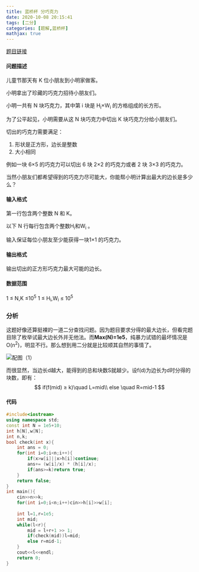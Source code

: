 ```yaml
---
title: 蓝桥杯 分巧克力
date: 2020-10-08 20:15:41
tags: [二分]
categories: [题解,蓝桥杯]
mathjax: true
---
```


[题目链接](https://www.acwing.com/problem/content/1229/)

#### 问题描述

儿童节那天有 K 位小朋友到小明家做客。

小明拿出了珍藏的巧克力招待小朋友们。

小明一共有 N 块巧克力，其中第 i 块是 H<sub>i</sub>×W<sub>i</sub> 的方格组成的长方形。

为了公平起见，小明需要从这 N 块巧克力中切出 K 块巧克力分给小朋友们。

切出的巧克力需要满足：

1. 形状是正方形，边长是整数
2. 大小相同

例如一块 6×5 的巧克力可以切出 6 块 2×2 的巧克力或者 2 块 3×3 的巧克力。

当然小朋友们都希望得到的巧克力尽可能大，你能帮小明计算出最大的边长是多少么？

<!--more-->

#### 输入格式

第一行包含两个整数 N 和 K。

以下 N 行每行包含两个整数H<sub>i</sub>和W<sub>i</sub> 。

输入保证每位小朋友至少能获得一块1×1 的巧克力。

#### 输出格式

输出切出的正方形巧克力最大可能的边长。

#### 数据范围

1 ≤ N,K ≤10<sup>5</sup>
1 ≤ H<sub>i</sub>,W<sub>i</sub> ≤ 10<sup>5</sup>

### 分析

这题好像还算挺裸的一道二分查找问题。因为题目要求分得的最大边长，但看完题目除了枚举试最大边长外并无他法。而**Max(N)=1e5**，纯暴力试错的最坏情况是O(n<sup>2</sup>)，明显不行。那么想到用二分就是比较顺其自然的事情了。

![配图（1）](https://photos-1302100213.cos.ap-guangzhou.myqcloud.com/imgs/Blog/20210309051502.jpg)

而很显然，当边长d越大，能得到的总和块数S就越少。设f(d)为边长为d时分得的块数，即有：
$$
if(f(mid) ≥ k)\quad L=mid\\
else \quad R=mid-1
$$

#### 代码

```c++
#include<iostream>
using namespace std;
const int N = 1e5+10;
int h[N],w[N];
int n,k; 
bool check(int x){
	int ans = 0;
	for(int i=0;i<n;i++){
		if(x>w[i]||x>h[i])continue;
		ans+= (w[i]/x) * (h[i]/x);
		if(ans>=k)return true;
	}
	return false;
}
int main(){
	cin>>n>>k;
	for(int i=0;i<n;i++)cin>>h[i]>>w[i];
	
	int l=1,r=1e5;
	int mid;
	while(l<r){
		mid = l+r+1 >> 1;
		if(check(mid))l=mid;
		else r=mid-1;
	}
	cout<<l<<endl;
	return 0;
}
```





